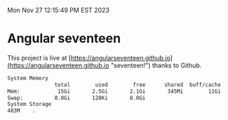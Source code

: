 Mon Nov 27 12:15:49 PM EST 2023

# Angular seventeen


This project is live at [https://angularseventeen.github.io](https://angularseventeen.github.io "seventeen!") thanks to Github.

```bash
System Memory
               total        used        free      shared  buff/cache   available
Mem:            15Gi       2.5Gi       2.1Gi       345Mi        11Gi        12Gi
Swap:          8.0Gi       128Ki       8.0Gi
System Storage
483M	.
